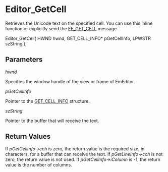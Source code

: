 # Editor\_GetCell

Retrieves the Unicode text on the specified cell. You can use this inline function or explicitly send the
[EE\_GET\_CELL](../message/ee_get_cell) message.

Editor\_GetCell( HWND hwnd, GET\_CELL\_INFO\* pGetCellInfo, LPWSTR szString );

## Parameters

_hwnd_

Specifies the window handle of the view or frame of EmEditor.

_pGetCellInfo_

Pointer to the [GET\_CELL\_INFO](../structure/get_cell_info) structure.

_szString_

Pointer to the buffer that will receive the text.

## Return Values

If _pGetCellInfo->cch_ is zero, the return value is the required
size, in characters, for a buffer that can receive the text. If _pGetLineInfo->cch_ is not zero, the
return value is not used. If _pGetCellInfo->iColumn_ is -1, the return value is the number of columns.
